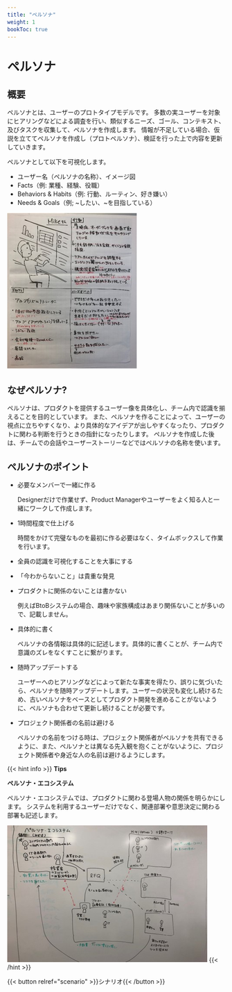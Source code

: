 ```yaml
---
title: "ペルソナ"
weight: 1
bookToc: true
---
```


# ペルソナ

## 概要
ペルソナとは、ユーザーのプロトタイプモデルです。
多数の実ユーザーを対象にヒアリングなどによる調査を行い、類似するニーズ、ゴール、コンテキスト、及びタスクを収集して、ペルソナを作成します。
情報が不足している場合、仮説を立ててペルソナを作成し（プロトペルソナ）、検証を行った上で内容を更新していきます。

ペルソナとして以下を可視化します。
- ユーザー名（ペルソナの名称）、イメージ図
- Facts（例: 業種、経験、役職）
- Behaviors & Habits（例: 行動、ルーティン、好き嫌い）
- Needs & Goals（例; ~したい、~を目指している）

![persona](persona_example.jpg)

## なぜペルソナ?
ペルソナは、プロダクトを提供するユーザー像を具体化し、チーム内で認識を揃えることを目的としています。
また、ペルソナを作ることによって、ユーザーの視点に立ちやすくなり、より具体的なアイデアが出しやすくなったり、プロダクトに関わる判断を行うときの指針になったりします。
ペルソナを作成した後は、チームでの会話やユーザーストーリーなどではペルソナの名称を使います。

## ペルソナのポイント
- 必要なメンバーで一緒に作る

  Designerだけで作業せず、Product Managerやユーザーをよく知る人と一緒にワークして作成します。

- 1時間程度で仕上げる

  時間をかけて完璧なものを最初に作る必要はなく、タイムボックスして作業を行います。

- 全員の認識を可視化することを大事にする

- 「今わからないこと」は貴重な発見

- プロダクトに関係のないことは書かない

  例えばBtoBシステムの場合、趣味や家族構成はあまり関係ないことが多いので、記載しません。

- 具体的に書く

  ペルソナの各情報は具体的に記述します。具体的に書くことが、チーム内で意識のズレをなくすことに繋がります。

- 随時アップデートする

  ユーザーへのヒアリングなどによって新たな事実を得たり、誤りに気づいたら、ペルソナを随時アップデートします。ユーザーの状況も変化し続けるため、古いペルソナをベースとしてプロダクト開発を進めることがないように、ペルソナも合わせて更新し続けることが必要です。

- プロジェクト関係者の名前は避ける

  ペルソナの名前をつける時は、プロジェクト関係者がペルソナを共有できるように、また、ペルソナとは異なる先入観を抱くことがないように、プロジェクト関係者や身近な人の名前は避けるようにします。

{{< hint info >}}
**Tips**

**ペルソナ・エコシステム**

ペルソナ・エコシステムでは、プロダクトに関わる登場人物の関係を明らかにします。
システムを利用するユーザーだけでなく、関連部署や意思決定に関わる部署も記述します。

![persona ecosystem](persona_ecosystem.jpg)
{{< /hint >}}

{{< button relref="scenario" >}}シナリオ{{< /button >}}
